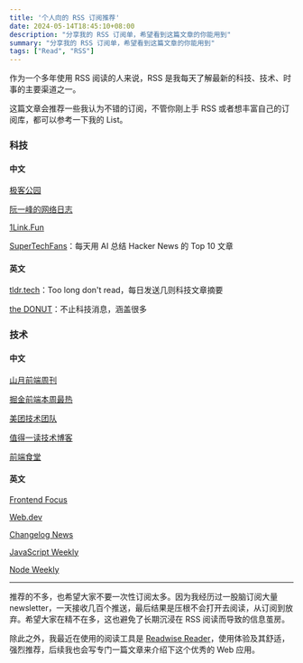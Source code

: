 ```yaml
---
title: '个人向的 RSS 订阅推荐'
date: 2024-05-14T18:45:10+08:00
description: "分享我的 RSS 订阅单，希望看到这篇文章的你能用到"
summary: "分享我的 RSS 订阅单，希望看到这篇文章的你能用到"
tags: ["Read", "RSS"]
---
```


作为一个多年使用 RSS 阅读的人来说，RSS 是我每天了解最新的科技、技术、时事的主要渠道之一。

这篇文章会推荐一些我认为不错的订阅，不管你刚上手 RSS 或者想丰富自己的订阅库，都可以参考一下我的 List。

### 科技

#### 中文

[极客公园](http://www.geekpark.net/rss)

[阮一峰的网络日志](http://www.ruanyifeng.com/blog/atom.xml)

[1Link.Fun](https://1link.fun/index.xml)

[SuperTechFans](https://supertechfans.com/cn/index.xml)：每天用 AI 总结 Hacker News 的 Top 10 文章

#### 英文
[tldr.tech](https://tldr.tech/)：Too long don't read，每日发送几则科技文章摘要

[the DONUT](https://thedonut.co/subscription-preferences/)：不止科技消息，涵盖很多

### 技术

#### 中文

[山月前端周刊](https://weekly.shanyue.tech/rss.xml)

[掘金前端本周最热](https://rsshub.app/juejin/trending/frontend/weekly)


[美团技术团队](https://tech.meituan.com/feed/)

[值得一读技术博客](https://daily-blog.chlinlearn.top/feed)

[前端食堂](https://kill-the-newsletter.com/feeds/qplt4vehrg0thsd3.xml)

#### 英文

[Frontend Focus](https://cprss.s3.amazonaws.com/frontendfoc.us.xml)

[Web.dev](https://rsshub.app/web/articles)

[Changelog News](https://changelog.com/subscribe/news)

[JavaScript Weekly](https://cprss.s3.amazonaws.com/javascriptweekly.com.xml)

[Node Weekly](https://cprss.s3.amazonaws.com/nodeweekly.com.xml)

---

推荐的不多，也希望大家不要一次性订阅太多。因为我经历过一股脑订阅大量 newsletter，一天接收几百个推送，最后结果是压根不会打开去阅读，从订阅到放弃。希望大家在精不在多，这也避免了长期沉浸在 RSS 阅读而导致的信息茧房。

除此之外，我最近在使用的阅读工具是 [Readwise Reader](https://readwise.io/i/river00)，使用体验及其舒适，强烈推荐，后续我也会写专门一篇文章来介绍下这个优秀的 Web 应用。

